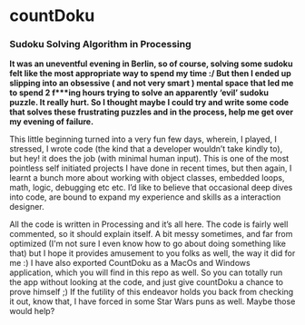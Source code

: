 # countDoku
### Sudoku Solving Algorithm in Processing



__It was an uneventful evening in Berlin, so of course, solving some sudoku felt like the most appropriate way to spend my time :/ But then I ended up slipping into an obsessive ( and not very smart ) mental space that led me to spend 2 f***ing hours trying to solve an apparently ‘evil’ sudoku puzzle. It really hurt. So I thought maybe I could try and write some code that solves these frustrating puzzles and in the process, help me get over my evening of failure.__

This little beginning turned into a very fun few days, wherein, I played, I stressed, I wrote code (the kind that a developer wouldn’t take kindly to), but hey! it does the job (with minimal human input). This is one of the most pointless self initiated projects I have done in recent times, but then again, I learnt a bunch more about working with object classes, embedded loops, math, logic, debugging etc etc. I’d like to believe that occasional deep dives into code, are bound to expand my experience and skills as a interaction designer.

All the code is written in Processing and it’s all here. The code is fairly well commented, so it should explain itself. A bit messy sometimes, and far from optimized (I'm not sure I even know how to go about doing something like that) but I hope it provides amusement to you folks as well, the way it did for me :) I have also exported CountDoku as a MacOs and Windows application, which you will find in this repo as well. So you can totally run the app without looking at the code, and just give countDoku a chance to prove himself ;) If the futility of this endeavor holds you back from checking it out, know that, I have forced in some Star Wars puns as well. Maybe those would help?
